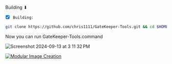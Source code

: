 Building ⬇︎

- [x] `Building:`
```bash
git clone https://github.com/chris1111/GateKeeper-Tools.git && cd $HOME/GateKeeper-Tools && mv GateKeeper-Tools.txt $HOME/GateKeeper-Tools/GateKeeper-Tools.command && chmod 755 GateKeeper-Tools.command && Icon/seticon Icon/applet.icns GateKeeper-Tools.command
```




Now you can run GateKeeper-Tools.command

![Screenshot 2024-09-13 at 3 11 32 PM](https://github.com/user-attachments/assets/84c1795e-1be2-4167-ba31-6bb7f7378fcd)



[![Modular Image Creation](https://github.com/user-attachments/assets/68f65560-03ae-4dfe-908f-554e30e2906b)](https://youtu.be/r4rl5frHTiQ)
